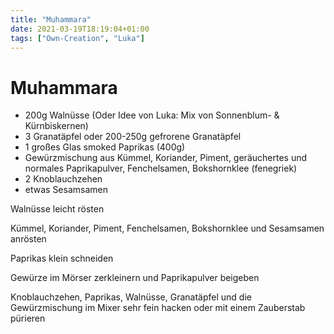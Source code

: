 ```yaml
---
title: "Muhammara"
date: 2021-03-19T18:19:04+01:00
tags: ["Own-Creation", "Luka"]
---
```


Muhammara
============

- 200g Walnüsse (Oder Idee von Luka: Mix von Sonnenblum- & Kürnbiskernen)
- 3 Granatäpfel oder 200-250g gefrorene Granatäpfel
- 1 großes Glas smoked Paprikas (400g)
- Gewürzmischung aus Kümmel, Koriander, Piment, geräuchertes und normales Paprikapulver, Fenchelsamen, Bokshornklee (fenegriek)
- 2 Knoblauchzehen
- etwas Sesamsamen

Walnüsse leicht rösten

Kümmel, Koriander, Piment, Fenchelsamen, Bokshornklee und Sesamsamen anrösten

Paprikas klein schneiden

Gewürze im Mörser zerkleinern und Paprikapulver beigeben

Knoblauchzehen, Paprikas, Walnüsse, Granatäpfel und die Gewürzmischung im Mixer sehr fein hacken oder mit einem Zauberstab pürieren


